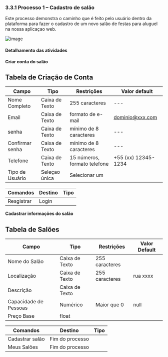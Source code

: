 ### 3.3.1 Processo 1 – Cadastro de salão

Este processo demonstra o caminho que é feito pelo usuário dentro da plataforma para fazer o cadastro de um novo salão de festas para aluguel na nossa aplicaçao web. 



![image](https://github.com/ICEI-PUC-Minas-PPLES-TI/plf-es-2024-1-ti2-1381100-festalink/assets/129908336/5df2f033-83ec-4006-9be4-eb57a67f42f7)




#### Detalhamento das atividades


**Criar conta do salão**

## Tabela de Criação de Conta

| **Campo**       | **Tipo**         | **Restrições**         | **Valor default** |
|-----------------|------------------|------------------------|-------------------|
| Nome Completo   | Caixa de Texto   | 255 caracteres                   | ---               |
| Email           | Caixa de Texto   | formato de e-mail      |dominio@xxx.com              |
| senha           | Caixa de Texto   | mínimo de 8 caracteres | ---               |
| Confirmar senha           | Caixa de Texto   | mínimo de 8 caracteres | ---               |
| Telefone        | Caixa de Texto   | 15 números, formato telefone | +55 (xx) 12345-1234|
| Tipo de Usuário | Seleçao única    | Selecionar um          |                   |

| **Comandos**    | **Destino**                     | **Tipo**       |
|-----------------|---------------------------------|----------------|
| Resgistrar      | Login                           |   |




**Cadastrar informações do salão**

## Tabela de Salões

| Campo | Tipo | Restrições | Valor Default |
|---|---|---|---|
| Nome do Salão | Caixa de Texto | 255 caracteres | |
| Localização | Caixa de Texto | 255 caracteres | rua xxxx |
| Descrição | Caixa de Texto | | |
| Capacidade de Pessoas | Numérico | Maior que 0 | null |
| Preço Base | float | | |


| **Comandos**         |  **Destino**                   | **Tipo**          |
| ---                  | ---                            | ---               |
| Cadastrar salão       | Fim do processo               |   |
| Meus Salões          |  Fim do processo   |    |






